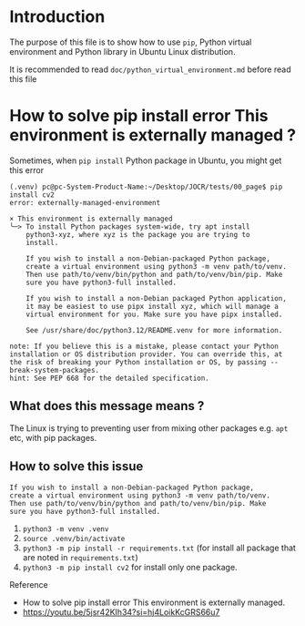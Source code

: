 # Introduction

The purpose of this file is to show how to use `pip`, Python virtual environment and Python library in Ubuntu Linux distribution.

It is recommended to read `doc/python_virtual_environment.md` before read this file

# How to solve pip install error This environment is externally managed ?

Sometimes, when `pip install` Python package in Ubuntu, you might get this error

```
(.venv) pc@pc-System-Product-Name:~/Desktop/JOCR/tests/00_page$ pip install cv2
error: externally-managed-environment

× This environment is externally managed
╰─> To install Python packages system-wide, try apt install
    python3-xyz, where xyz is the package you are trying to
    install.
    
    If you wish to install a non-Debian-packaged Python package,
    create a virtual environment using python3 -m venv path/to/venv.
    Then use path/to/venv/bin/python and path/to/venv/bin/pip. Make
    sure you have python3-full installed.
    
    If you wish to install a non-Debian packaged Python application,
    it may be easiest to use pipx install xyz, which will manage a
    virtual environment for you. Make sure you have pipx installed.
    
    See /usr/share/doc/python3.12/README.venv for more information.

note: If you believe this is a mistake, please contact your Python installation or OS distribution provider. You can override this, at the risk of breaking your Python installation or OS, by passing --break-system-packages.
hint: See PEP 668 for the detailed specification.
```

## What does this message means ?

The Linux is trying to preventing user from mixing other packages e.g. `apt` etc, with pip packages.

## How to solve this issue

```
If you wish to install a non-Debian-packaged Python package,
create a virtual environment using python3 -m venv path/to/venv.
Then use path/to/venv/bin/python and path/to/venv/bin/pip. Make
sure you have python3-full installed.
```

1.  `python3 -m venv .venv`
2.  `source .venv/bin/activate`
3.  `python3 -m pip install -r requirements.txt` (for install all package that are noted in `requirements.txt`)
3.  `python3 -m pip install cv2` for install only one package.

Reference
*   How to solve pip install error This environment is externally managed.
*   https://youtu.be/5jsr42KIh34?si=hj4LoikKcGRS66u7
